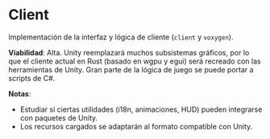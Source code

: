 # Client

Implementación de la interfaz y lógica de cliente (`client` y `voxygen`).

**Viabilidad**: Alta. Unity reemplazará muchos subsistemas gráficos, por lo que el cliente actual en Rust (basado en wgpu y egui) será recreado con las herramientas de Unity. Gran parte de la lógica de juego se puede portar a scripts de C#.

**Notas**:
- Estudiar si ciertas utilidades (i18n, animaciones, HUD) pueden integrarse con paquetes de Unity.
- Los recursos cargados se adaptarán al formato compatible con Unity.
